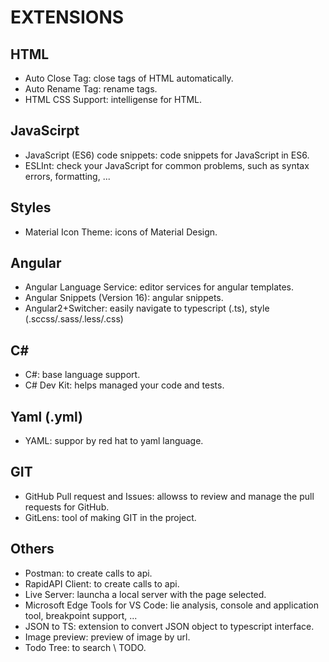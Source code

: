 # EXTENSIONS

## HTML

+ Auto Close Tag: close tags of HTML automatically.
+ Auto Rename Tag: rename tags.
+ HTML CSS Support: intelligense for HTML.

## JavaScirpt

+ JavaScript (ES6) code snippets: code snippets for JavaScript in ES6.
+ ESLInt: check your JavaScript for common problems, such as syntax errors, formatting, ...

## Styles

+ Material Icon Theme: icons of Material Design.

## Angular

+ Angular Language Service: editor services for angular templates.
+ Angular Snippets (Version 16): angular snippets.
+ Angular2+Switcher: easily navigate to typescript (.ts), style (.sccss/.sass/.less/.css)

## C#

+ C#: base language support.
+ C# Dev Kit: helps managed your code and tests.

## Yaml (.yml)

+ YAML: suppor by red hat to yaml language.

## GIT

+ GitHub Pull request and Issues: allowss to review and manage the pull requests for GitHub.
+ GitLens: tool of making GIT in the project.

## Others

+ Postman: to create calls to api.
+ RapidAPI Client: to create calls to api.
+ Live Server: launcha a local server with the page selected.
+ Microsoft Edge Tools for VS Code: lie analysis, console and application tool, breakpoint support, ...
+ JSON to TS: extension to convert JSON object to typescript interface.
+ Image preview: preview of image by url.
+ Todo Tree: to search \\ TODO.

